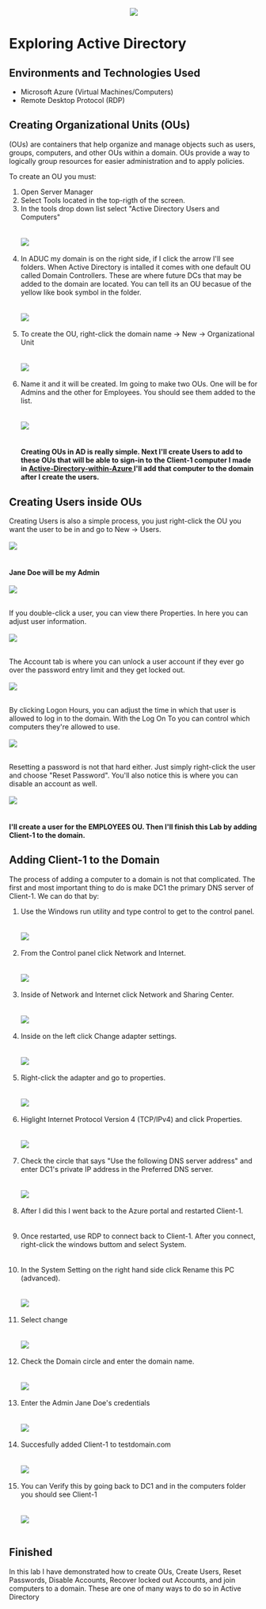 <p align="center">
<img src="https://github.com/SpyderSec30/Active-Directory-within-Azure/assets/174487140/7ddd433c-a1ae-4f50-8075-20cd11ef33c0"/>
</p>

<h1>Exploring Active Directory</h1>

<h2>Environments and Technologies Used</h2>

- Microsoft Azure (Virtual Machines/Computers)
- Remote Desktop Protocol (RDP)

<h2>Creating Organizational Units (OUs)</h2>

<p>
(OUs) are containers that help organize and manage objects such as users, groups, computers, and other OUs within a domain. OUs provide a way to logically group resources for easier administration and to apply policies. 
</p>

<p>
To create an OU you must:

<ol>
  <li>Open Server Manager</li>
 
  <li>Select Tools located in the top-rigth of the screen.</li>
  
  <li>In the tools drop down list select "Active Directory Users and Computers"</li><br></br>
  <img src="https://github.com/SpyderSec30/Active-Directory-within-Azure/assets/174487140/641b6798-fcae-4b7b-b5eb-9ac8a6809e34"/><br></br>
  
  <li>In ADUC my domain is on the right side, if I click the arrow I'll see folders. When Active Directory is intalled it comes with one default OU called Domain Controllers. These are where future DCs that may be added to the domain are located. You can tell its   an OU becasue of the yellow like book symbol in the folder.</li><br></br>
  <img src="https://github.com/SpyderSec30/Active-Directory-within-Azure/assets/174487140/089c7fea-b045-4808-9e09-190c73dd7f29"/><br></br>

  <li>To create the OU, right-click the domain name -> New -> Organizational Unit</li><br></br>
  <img src="https://github.com/SpyderSec30/Active-Directory-within-Azure/assets/174487140/ed14f89b-72a0-44f7-983d-d6d5f562cff8"/><br></br>

  <li>Name it and it will be created. Im going to make two OUs. One will be for Admins and the other for Employees. You should see them added to the list.</li><br></br>
  <img src="https://github.com/SpyderSec30/Active-Directory-within-Azure/assets/174487140/b287b23f-5e63-4d80-8e67-2e613761e1d9"/><br></br>

  <h4>Creating OUs in AD is really simple. Next I'll create Users to add to these OUs that will be able to sign-in to the Client-1 computer I made in <a href="https://github.com/SpyderSec30/Active-Directory-within-Azure">Active-Directory-within-Azure
</a>I'll add that computer to the domain after I create the users.</h4>
</ol>
</p>

<h2>Creating Users inside OUs</h2>
<p>
Creating Users is also a simple process, you just right-click the OU you want the user to be in and go to New -> Users. <br></br>
<img src="https://github.com/SpyderSec30/Active-Directory-within-Azure/assets/174487140/ad4cfc49-9543-494f-8fe7-c013da505c38"/><br></br>

<h4>Jane Doe will be my Admin</h4>
<img src="https://github.com/SpyderSec30/Active-Directory-within-Azure/assets/174487140/b1e9345f-4400-402f-8c72-53258fe28a50"/><br></br>

If you double-click a user, you can view there Properties. In here you can adjust user information.<br></br>
<img src="https://github.com/SpyderSec30/Working-with-Active-Directory/assets/174487140/c7237834-c2c6-4a08-b07b-4fea3d005722"/><br></br>

The Account tab is where you can unlock a user account if they ever go over the password entry limit and they get locked out. <br></br>
<img src="https://github.com/SpyderSec30/Working-with-Active-Directory/assets/174487140/8de070bc-bf86-495f-a545-731362452b51"/><br></br>

By clicking Logon Hours, you can adjust the time in which that user is allowed to log in to the domain. With the Log On To you can control which computers they're allowed to use.<br></br>
<img src="https://github.com/SpyderSec30/Working-with-Active-Directory/assets/174487140/bbeb7402-09bd-47c9-abe5-376344923f96"/><br></br>

Resetting a password is not that hard either. Just simply right-click the user and choose "Reset Password". You'll also notice this is where you can disable an account as well.<br></br>
<img src="https://github.com/SpyderSec30/Working-with-Active-Directory/assets/174487140/3a050867-2db3-47f3-8e6c-46fd38ff738e"/><br></br>

<h4>I'll create a user for the EMPLOYEES OU. Then I'll finish this Lab by adding Client-1 to the domain.</h4>
</p>

<h2>Adding Client-1 to the Domain</h2>
<p>
The process of adding a computer to a domain is not that complicated. The first and most important thing to do is make DC1 the primary DNS server of Client-1. We can do that by:

<ol>
  <li>Use the Windows run utility and type control to get to the control panel.</li><br></br>
  <img src="https://github.com/SpyderSec30/Active-Directory-within-Azure/assets/174487140/9b9dfef5-42a9-4906-95de-a2c588f01a1a"/><br></br>

  <li>From the Control panel click Network and Internet.</li><br></br>
  <img src="https://github.com/SpyderSec30/Active-Directory-within-Azure/assets/174487140/c22651e3-c544-407c-8f4f-b9ec0af3c77f"/><br></br>

  <li>Inside of Network and Internet click Network and Sharing Center.</li><br></br>
  <img src="https://github.com/SpyderSec30/Active-Directory-within-Azure/assets/174487140/8490ac30-917a-40b9-b874-f2b5230da294"/><br></br>

  <li>Inside on the left click Change adapter settings.</li><br></br>
  <img src="https://github.com/SpyderSec30/Active-Directory-within-Azure/assets/174487140/72c1d500-dc4c-46b5-9313-7f2abc0e596c"/><br></br>

  <li>Right-click the adapter and go to properties.</li><br></br>
  <img src="https://github.com/SpyderSec30/Active-Directory-within-Azure/assets/174487140/ce6dee14-f264-4d9c-a2f6-93d1de63dcd4"/><br></br>

  <li>Higlight Internet Protocol Version 4 (TCP/IPv4) and click Properties.</li><br></br>
  <img src="https://github.com/SpyderSec30/Active-Directory-within-Azure/assets/174487140/40871e9f-c4e9-4e7f-911d-da7fd64fd2a1"/><br></br>

  <li>Check the circle that says "Use the following DNS server address" and enter DC1's private IP address in the Preferred DNS server.</li><br></br>
  <img src="https://github.com/SpyderSec30/Active-Directory-within-Azure/assets/174487140/da1e40b0-d72d-49a0-abb4-2e4e6ae88d58"/><br></br>

  <li>After I did this I went back to the Azure portal and restarted Client-1.</li><br></br>

  <li>Once restarted, use RDP to connect back to Client-1. After you connect, right-click the windows buttom and select System.</li><br></br>

  <li>In the System Setting on the right hand side click Rename this PC (advanced).</li><br></br>
  <img src="https://github.com/SpyderSec30/Active-Directory-within-Azure/assets/174487140/d6997dac-b238-4f71-8fa0-86b19f59e7f2"/><br></br>

  <li>Select change</li><br></br>
  <img src="https://github.com/SpyderSec30/Active-Directory-within-Azure/assets/174487140/063f6e3b-7d7f-4330-ab75-2bcfe65984ec"/><br></br>

  <li>Check the Domain circle and enter the domain name.</li><br></br>
  <img src="https://github.com/SpyderSec30/Active-Directory-within-Azure/assets/174487140/04bd4030-2daa-4514-9166-ce10a33fc9fe"/><br></br>

  <li>Enter the Admin Jane Doe's credentials</li><br></br>
  <img src="https://github.com/SpyderSec30/Active-Directory-within-Azure/assets/174487140/3010c6e6-57ab-4610-aeed-1d99e1b4d34b"/><br></br>

  <li>Succesfully added Client-1 to testdomain.com</li><br></br>
  <img src="https://github.com/SpyderSec30/Active-Directory-within-Azure/assets/174487140/933c68f8-5162-4dce-9ddc-9df87e462981"/><br></br>

  <li>You can Verify this by going back to DC1 and in the computers folder you should see Client-1</li><br></br>
  <img src="https://github.com/SpyderSec30/Active-Directory-within-Azure/assets/174487140/63070d07-db31-4fa2-81dc-4750637b1206"/><br></br>
</ol>
</p>

<h2>Finished</h2>
<p>
In this lab I have demonstrated how to create OUs, Create Users, Reset Passwords, Disable Accounts, Recover locked out Accounts, and join computers to a domain. These are one of many ways to do so in Active Directory
</p>








